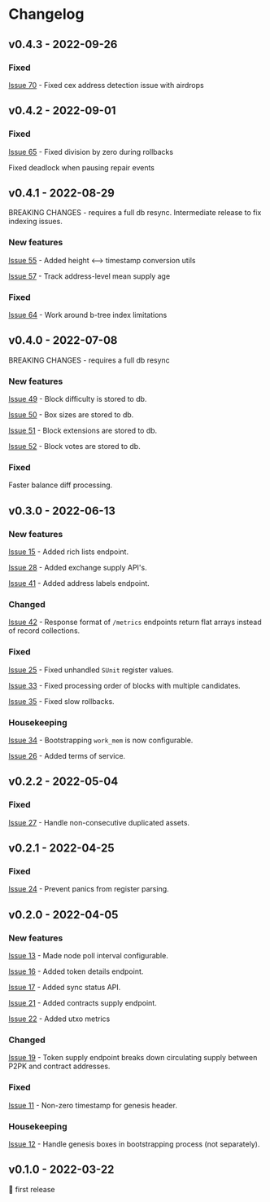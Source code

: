 # Changelog

## v0.4.3 - 2022-09-26

### Fixed

[Issue 70](https://github.com/abchrisxyz/ergowatch/issues/70) - Fixed cex address detection issue with airdrops


## v0.4.2 - 2022-09-01

### Fixed

[Issue 65](https://github.com/abchrisxyz/ergowatch/issues/65) - Fixed division by zero during rollbacks

Fixed deadlock when pausing repair events


## v0.4.1 - 2022-08-29

BREAKING CHANGES - requires a full db resync. Intermediate release to fix indexing issues.

### New features

[Issue 55](https://github.com/abchrisxyz/ergowatch/issues/55) - Added height <--> timestamp conversion utils

[Issue 57](https://github.com/abchrisxyz/ergowatch/issues/57) - Track address-level mean supply age

### Fixed

[Issue 64](https://github.com/abchrisxyz/ergowatch/issues/64) - Work around b-tree index limitations


## v0.4.0 - 2022-07-08

BREAKING CHANGES - requires a full db resync

### New features
[Issue 49](https://github.com/abchrisxyz/ergowatch/issues/49) - Block difficulty is stored to db.

[Issue 50](https://github.com/abchrisxyz/ergowatch/issues/50) - Box sizes are stored to db.

[Issue 51](https://github.com/abchrisxyz/ergowatch/issues/51) - Block extensions are stored to db.

[Issue 52](https://github.com/abchrisxyz/ergowatch/issues/52) - Block votes are stored to db.

### Fixed
Faster balance diff processing.


## v0.3.0 - 2022-06-13

### New features
[Issue 15](https://github.com/abchrisxyz/ergowatch/issues/15) - Added rich lists endpoint.

[Issue 28](https://github.com/abchrisxyz/ergowatch/issues/28) - Added exchange supply API's.

[Issue 41](https://github.com/abchrisxyz/ergowatch/issues/41) - Added address labels endpoint.

### Changed
[Issue 42](https://github.com/abchrisxyz/ergowatch/issues/42) - Response format of `/metrics` endpoints return flat arrays instead of record collections.

### Fixed
[Issue 25](https://github.com/abchrisxyz/ergowatch/issues/25) - Fixed unhandled `SUnit` register values.

[Issue 33](https://github.com/abchrisxyz/ergowatch/issues/33) - Fixed processing order of blocks with multiple candidates.

[Issue 35](https://github.com/abchrisxyz/ergowatch/issues/35) - Fixed slow rollbacks.

### Housekeeping
[Issue 34](https://github.com/abchrisxyz/ergowatch/issues/34) - Bootstrapping `work_mem` is now configurable.

[Issue 26](https://github.com/abchrisxyz/ergowatch/issues/26) - Added terms of service.


## v0.2.2 - 2022-05-04

### Fixed
[Issue 27](https://github.com/abchrisxyz/ergowatch/issues/27) - Handle non-consecutive duplicated assets.


## v0.2.1 - 2022-04-25

### Fixed
[Issue 24](https://github.com/abchrisxyz/ergowatch/issues/24) - Prevent panics from register parsing.


## v0.2.0 - 2022-04-05

### New features
[Issue 13](https://github.com/abchrisxyz/ergowatch/issues/13) - Made node poll interval configurable.

[Issue 16](https://github.com/abchrisxyz/ergowatch/issues/17) - Added token details endpoint.

[Issue 17](https://github.com/abchrisxyz/ergowatch/issues/17) - Added sync status API.

[Issue 21](https://github.com/abchrisxyz/ergowatch/issues/21) - Added contracts supply endpoint.

[Issue 22](https://github.com/abchrisxyz/ergowatch/issues/22) - Added utxo metrics

### Changed
[Issue 19](https://github.com/abchrisxyz/ergowatch/issues/19) - Token supply endpoint breaks down circulating supply between P2PK and contract addresses.

### Fixed
[Issue 11](https://github.com/abchrisxyz/ergowatch/issues/11) - Non-zero timestamp for genesis header.

### Housekeeping
[Issue 12](https://github.com/abchrisxyz/ergowatch/issues/12) - Handle genesis boxes in bootstrapping process (not separately).


## v0.1.0 - 2022-03-22
🎉 first release

